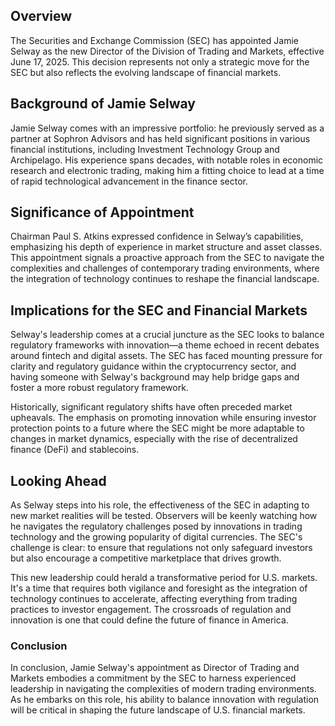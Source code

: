 ## Overview

The Securities and Exchange Commission (SEC) has appointed Jamie Selway as the new Director of the Division of Trading and Markets, effective June 17, 2025. This decision represents not only a strategic move for the SEC but also reflects the evolving landscape of financial markets.

## Background of Jamie Selway

Jamie Selway comes with an impressive portfolio: he previously served as a partner at Sophron Advisors and has held significant positions in various financial institutions, including Investment Technology Group and Archipelago. His experience spans decades, with notable roles in economic research and electronic trading, making him a fitting choice to lead at a time of rapid technological advancement in the finance sector. 

## Significance of Appointment

Chairman Paul S. Atkins expressed confidence in Selway’s capabilities, emphasizing his depth of experience in market structure and asset classes. This appointment signals a proactive approach from the SEC to navigate the complexities and challenges of contemporary trading environments, where the integration of technology continues to reshape the financial landscape.

## Implications for the SEC and Financial Markets

Selway's leadership comes at a crucial juncture as the SEC looks to balance regulatory frameworks with innovation—a theme echoed in recent debates around fintech and digital assets. The SEC has faced mounting pressure for clarity and regulatory guidance within the cryptocurrency sector, and having someone with Selway's background may help bridge gaps and foster a more robust regulatory framework.

Historically, significant regulatory shifts have often preceded market upheavals. The emphasis on promoting innovation while ensuring investor protection points to a future where the SEC might be more adaptable to changes in market dynamics, especially with the rise of decentralized finance (DeFi) and stablecoins. 

## Looking Ahead

As Selway steps into his role, the effectiveness of the SEC in adapting to new market realities will be tested. Observers will be keenly watching how he navigates the regulatory challenges posed by innovations in trading technology and the growing popularity of digital currencies. The SEC's challenge is clear: to ensure that regulations not only safeguard investors but also encourage a competitive marketplace that drives growth.

This new leadership could herald a transformative period for U.S. markets. It's a time that requires both vigilance and foresight as the integration of technology continues to accelerate, affecting everything from trading practices to investor engagement. The crossroads of regulation and innovation is one that could define the future of finance in America.

### Conclusion

In conclusion, Jamie Selway's appointment as Director of Trading and Markets embodies a commitment by the SEC to harness experienced leadership in navigating the complexities of modern trading environments. As he embarks on this role, his ability to balance innovation with regulation will be critical in shaping the future landscape of U.S. financial markets.